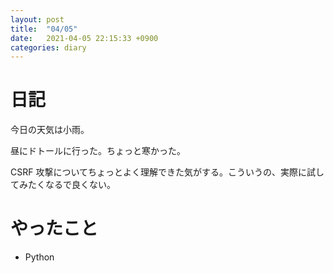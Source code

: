 ```yaml
---
layout: post
title:  "04/05"
date:   2021-04-05 22:15:33 +0900
categories: diary
---
```

# 日記

今日の天気は小雨。

昼にドトールに行った。ちょっと寒かった。

CSRF 攻撃についてちょっとよく理解できた気がする。こういうの、実際に試してみたくなるで良くない。

# やったこと

- Python